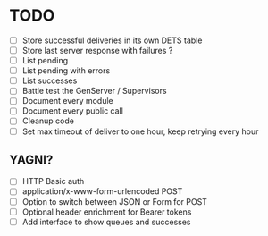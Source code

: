 # TODO

- [ ] Store successful deliveries in its own DETS table
- [ ] Store last server response with failures ?
- [ ] List pending
- [ ] List pending with errors
- [ ] List successes
- [ ] Battle test the GenServer / Supervisors
- [ ] Document every module
- [ ] Document every public call
- [ ] Cleanup code
- [ ] Set max timeout of deliver to one hour, keep retrying every hour

## YAGNI?
- [ ] HTTP Basic auth
- [ ] application/x-www-form-urlencoded POST
- [ ] Option to switch between JSON or Form for POST
- [ ] Optional header enrichment for Bearer tokens
- [ ] Add interface to show queues and successes
